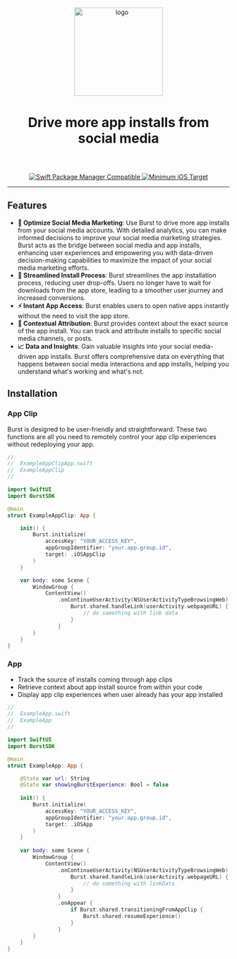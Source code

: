 <p align="center">
  <br />

  <img src=https://cdn.burst-app.com/misc/welcome-to-burst.webp alt="logo" height="200px" />
  <h3 style="font-size:30" align="center">Drive more app installs from social media</h3>
  <br />
</p>

<p align="center">
  <a href="https://burst.to">
    <img src="https://img.shields.io/badge/SwiftPM-Compatible-orange" alt="Swift Package Manager Compatible">
  </a>
  <a href="https://burst.to">
    <img src="https://img.shields.io/badge/iOS%20Version-%3E%3D%2014.0-blue" alt="Minimum iOS Target">
  </a>
</p>

----------------

## Features
- **:rocket: Optimize Social Media Marketing**: Use Burst to drive more app installs from your social media accounts. With detailed analytics, you can make informed decisions to improve your social media marketing strategies.
Burst acts as the bridge between social media and app installs, enhancing user experiences and empowering you with data-driven decision-making capabilities to maximize the impact of your social media marketing efforts.
- **:iphone: Streamlined Install Process**: Burst streamlines the app installation process, reducing user drop-offs. Users no longer have to wait for downloads from the app store, leading to a smoother user journey and increased conversions.
- **:zap: Instant App Access**: Burst enables users to open native apps instantly without the need to visit the app store. 
- **:dart: Contextual Attribution**: Burst provides context about the exact source of the app install. You can track and attribute installs to specific social media channels, or posts.
- **:chart_with_upwards_trend: Data and Insights**: Gain valuable insights into your social media-driven app installs. Burst offers comprehensive data on everything that happens between social media interactions and app installs, helping you understand what's working and what's not.

## Installation


### App Clip

Burst is designed to be user-friendly and straightforward. These two functions are all you need to remotely control your app clip experiences without redeploying your app.

```swift
//
//  ExampleAppClipApp.swift
//  ExampleAppClip
//

import SwiftUI
import BurstSDK

@main
struct ExampleAppClip: App {

    init() {
        Burst.initialize(
            accessKey: "YOUR_ACCESS_KEY",
            appGroupIdentifier: "your.app.group.id",
            target: .iOSAppClip
        )
    }

    var body: some Scene {
        WindowGroup {
            ContentView()
                .onContinueUserActivity(NSUserActivityTypeBrowsingWeb) { userActivity in
                    Burst.shared.handleLink(userActivity.webpageURL) { linkData in
                        // do something with link data
                    }
                }
        }
    }
}
```

### App

- Track the source of installs coming through app clips
- Retrieve context about app install source from within your code
- Display app clip experiences when user already has your app installed

```swift
//
//  ExampleApp.swift
//  ExampleApp
//

import SwiftUI
import BurstSDK

@main
struct ExampleApp: App {

    @State var url: String
    @State var showingBurstExperience: Bool = false
    
    init() {
        Burst.initialize(
            accessKey: "YOUR_ACCESS_KEY",
            appGroupIdentifier: "your.app.group.id",
            target: .iOSApp
        )
    }
    
    var body: some Scene {
        WindowGroup {
            ContentView()
                .onContinueUserActivity(NSUserActivityTypeBrowsingWeb) { userActivity in
                    Burst.shared.handleLink(userActivity.webpageURL) { linkData in
                        // do something with linkData
                    }
                }
                .onAppear {
                    if Burst.shared.transitioningFromAppClip {
                        Burst.shared.resumeExperience()
                    }
                }
        }
    }
}
```
